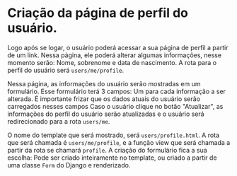 # Criação da página de perfil do usuário.

Logo após se logar, o usuário poderá acessar a sua página de perfil a partir de um link. Nessa página, ele poderá alterar algumas informações, nesse momento serão: Nome, sobrenome e data de nascimento. A rota para o perfil do usuário será `users/me/profile`.

Nessa página, as informações do usuário serão mostradas em um formulário. Esse formulário terá 3 campos: Um para cada informação a ser alterada. É importante frizar que os dados atuais do usuário serão carregados nesses campos Caso o usuário clique no botão "Atualizar", as informações do perfil do usuário serão atualizadas e o usuário será redirecionado para a rota `users/me`.

O nome do template que será mostrado, será `users/profile.html`. A rota que será chamada é `users/me/profile`, e a função view que será chamada a partir da rota se chamará `profile`. A criação do formulário fica a sua escolha: Pode ser criado inteiramente no template, ou criado a partir de uma classe `Form` do Django e renderizado.